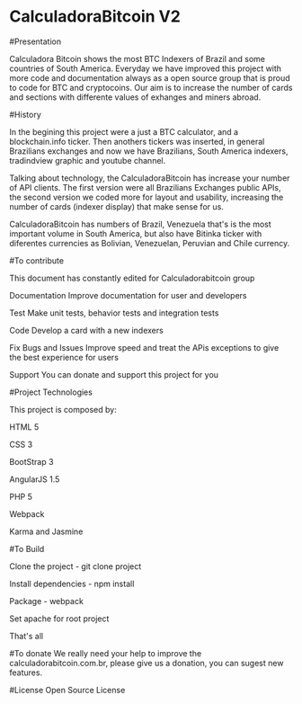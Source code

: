 # CalculadoraBitcoin V2
#Presentation

 Calculadora Bitcoin shows the most BTC Indexers of Brazil and some countries of South America. Everyday we have improved this project with more code and documentation always as a open source group that is proud to code for BTC and cryptocoins. Our aim is to increase the number of cards and sections with differente values of exhanges and miners abroad. 
 
#History 

 In the begining this project were a just a BTC calculator, and a blockchain.info ticker. Then anothers tickers was inserted, in general Brazilians exchanges and now we have Brazilians, South  America indexers, tradindview graphic and youtube channel.
 
 Talking about technology, the CalculadoraBitcoin has increase your number of API clients. The first version were all Brazilians Exchanges public APIs, the second version we coded more for layout and usability, increasing the number of cards (indexer display) that make sense for us. 
 
 CalculadoraBitcoin has numbers of Brazil, Venezuela that's is the most important volume in South America, but also have Bitinka ticker with diferentes currencies as Bolivian, Venezuelan, Peruvian and Chile currency. 

#To contribute

This document has constantly edited for Calculadorabitcoin group

Documentation 
Improve documentation for user and developers

Test
Make unit tests, behavior tests and integration tests

Code
Develop a card with a new indexers

Fix Bugs and Issues 
Improve speed and treat the APis exceptions to give the best experience for users

Support
You can donate and support this project for you

#Project Technologies

This project is composed by:

HTML 5 

CSS 3

BootStrap 3

AngularJS 1.5

PHP 5

Webpack

Karma and Jasmine

#To Build

Clone the project -  git clone project 

Install dependencies - npm install

Package - webpack

Set apache for root project 

That's all

#To donate
We really need your help to improve the calculadorabitcoin.com.br, please give us a donation, you can sugest new features.

#License
Open Source License
